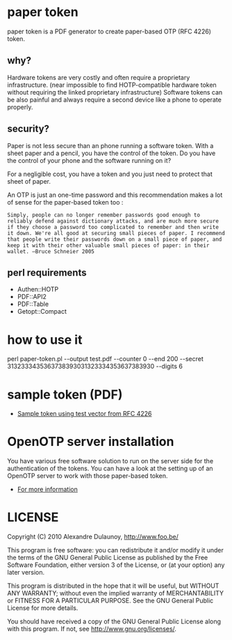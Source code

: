 paper token
===========

paper token is a PDF generator to create paper-based OTP (RFC 4226) token.

why?
----

Hardware tokens are very costly and often require a proprietary infrastructure.
(near impossible to find HOTP-compatible hardware token without 
requiring the linked proprietary infrastructure)
Software tokens can be also painful and always require a second device like
a phone to operate properly.

security?
---------

Paper is not less secure than an phone running a software token. With
a sheet paper and a pencil, you have the control of the token. Do you
have the control of your phone and the software running on it? 

For a negligible cost, you have a token and you just need to protect
that sheet of paper.

An OTP is just an one-time password and this recommendation makes a
lot of sense for the paper-based token too :

``Simply, people can no longer remember passwords good enough to reliably defend against dictionary attacks, and are much more secure if they choose a password too complicated to remember and then write it down. We're all good at securing small pieces of paper. I recommend that people write their passwords down on a small piece of paper, and keep it with their other valuable small pieces of paper: in their wallet.
    —Bruce Schneier 2005``
 

perl requirements
-----------------

* Authen::HOTP
* PDF::API2
* PDF::Table
* Getopt::Compact

how to use it
=============

perl paper-token.pl  --output test.pdf --counter 0 --end 200 --secret 3132333435363738393031323334353637383930 --digits 6

sample token (PDF)
==================

* [Sample token using test vector from RFC 4226](http://github.com/adulau/paper-token/raw/master/examples/test.pdf)

OpenOTP server installation
===========================
You have various free software solution to run
on the server side for the authentication of the
tokens. You can have a look at the setting up
of an OpenOTP server to work with those paper-based
token.

* [For more information](http://www.foo.be/cgi-bin/wiki.pl/SettingOOTP)

LICENSE
=======
    
Copyright (C) 2010 Alexandre Dulaunoy, http://www.foo.be/

This program is free software: you can redistribute it and/or modify
it under the terms of the GNU General Public License as published by
the Free Software Foundation, either version 3 of the License, or
(at your option) any later version.

This program is distributed in the hope that it will be useful,
but WITHOUT ANY WARRANTY; without even the implied warranty of
MERCHANTABILITY or FITNESS FOR A PARTICULAR PURPOSE.  See the
GNU General Public License for more details.

You should have received a copy of the GNU General Public License
along with this program.  If not, see <http://www.gnu.org/licenses/>.

